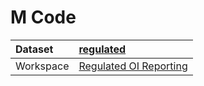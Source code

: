 



# M Code

|Dataset|[regulated](./../regulated.md)|
| :--- | :--- |
|Workspace|[Regulated OI Reporting](../../Workspaces/Regulated-OI-Reporting.md)|
